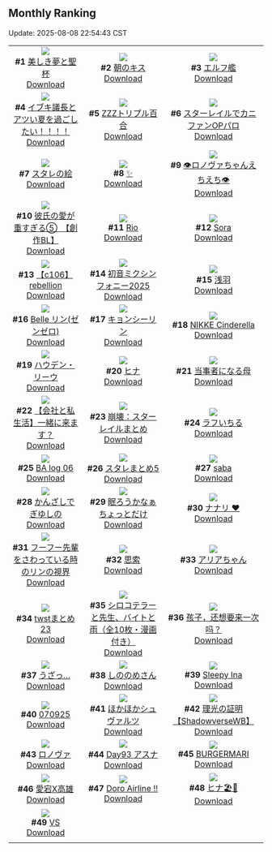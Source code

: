 ## Monthly Ranking
Update: 2025-08-08 22:54:43 CST

|      |      |      |
| :----: | :----: | :----: |
| ![](https://i.pixiv.re/c/240x480/img-master/img/2025/07/11/00/00/08/132547500_p0_master1200.jpg)<br>**#1** [美しき夢と聖杯](https://www.pixiv.net/artworks/132547500)<br>[Download](https://i.pixiv.re/img-original/img/2025/07/11/00/00/08/132547500_p0.png) | ![](https://i.pixiv.re/c/240x480/img-master/img/2025/07/11/00/00/04/132547468_p0_master1200.jpg)<br>**#2** [朝のキス](https://www.pixiv.net/artworks/132547468)<br>[Download](https://i.pixiv.re/img-original/img/2025/07/11/00/00/04/132547468_p0.png) | ![](https://i.pixiv.re/c/240x480/img-master/img/2025/07/09/01/13/24/132477673_p0_master1200.jpg)<br>**#3** [エルフ艦](https://www.pixiv.net/artworks/132477673)<br>[Download](https://i.pixiv.re/img-original/img/2025/07/09/01/13/24/132477673_p0.jpg) |
| ![](https://i.pixiv.re/c/240x480/img-master/img/2025/07/10/12/50/12/132526182_p0_master1200.jpg)<br>**#4** [イブキ議長とアツい夏を過ごしたい！！！！](https://www.pixiv.net/artworks/132526182)<br>[Download](https://i.pixiv.re/img-original/img/2025/07/10/12/50/12/132526182_p0.png) | ![](https://i.pixiv.re/c/240x480/img-master/img/2025/07/12/00/00/08/132584101_p0_master1200.jpg)<br>**#5** [ZZZトリプル百合](https://www.pixiv.net/artworks/132584101)<br>[Download](https://i.pixiv.re/img-original/img/2025/07/12/00/00/08/132584101_p0.png) | ![](https://i.pixiv.re/c/240x480/img-master/img/2025/07/11/13/14/46/132562930_p0_master1200.jpg)<br>**#6** [スターレイルでカニファンOPパロ](https://www.pixiv.net/artworks/132562930)<br>[Download](https://i.pixiv.re/img-original/img/2025/07/11/13/14/46/132562930_p0.jpg) |
| ![](https://i.pixiv.re/c/240x480/img-master/img/2025/07/11/21/57/37/132578480_p0_master1200.jpg)<br>**#7** [スタレの絵](https://www.pixiv.net/artworks/132578480)<br>[Download](https://i.pixiv.re/img-original/img/2025/07/11/21/57/37/132578480_p0.jpg) | ![](https://i.pixiv.re/c/240x480/img-master/img/2025/07/11/19/46/47/132572796_p0_master1200.jpg)<br>**#8** [✨](https://www.pixiv.net/artworks/132572796)<br>[Download](https://i.pixiv.re/img-original/img/2025/07/11/19/46/47/132572796_p0.png) | ![](https://i.pixiv.re/c/240x480/img-master/img/2025/07/10/00/00/15/132511266_p0_master1200.jpg)<br>**#9** [👁ロノヴァちゃんえちえち👁](https://www.pixiv.net/artworks/132511266)<br>[Download](https://i.pixiv.re/img-original/img/2025/07/10/00/00/15/132511266_p0.jpg) |
| ![](https://i.pixiv.re/c/240x480/img-master/img/2025/07/10/18/09/52/132533131_p0_master1200.jpg)<br>**#10** [彼氏の愛が重すぎる⑤　【創作BL】](https://www.pixiv.net/artworks/132533131)<br>[Download](https://i.pixiv.re/img-original/img/2025/07/10/18/09/52/132533131_p0.jpg) | ![](https://i.pixiv.re/c/240x480/img-master/img/2025/07/10/00/02/00/132511575_p0_master1200.jpg)<br>**#11** [Rio](https://www.pixiv.net/artworks/132511575)<br>[Download](https://i.pixiv.re/img-original/img/2025/07/10/00/02/00/132511575_p0.png) | ![](https://i.pixiv.re/c/240x480/img-master/img/2025/07/11/23/02/34/132581587_p0_master1200.jpg)<br>**#12** [Sora](https://www.pixiv.net/artworks/132581587)<br>[Download](https://i.pixiv.re/img-original/img/2025/07/11/23/02/34/132581587_p0.png) |
| ![](https://i.pixiv.re/c/240x480/img-master/img/2025/07/11/18/00/02/132568997_p0_master1200.jpg)<br>**#13** [【c106】rebellion](https://www.pixiv.net/artworks/132568997)<br>[Download](https://i.pixiv.re/img-original/img/2025/07/11/18/00/02/132568997_p0.png) | ![](https://i.pixiv.re/c/240x480/img-master/img/2025/07/09/01/00/16/132477259_p0_master1200.jpg)<br>**#14** [初音ミクシンフォニー2025](https://www.pixiv.net/artworks/132477259)<br>[Download](https://i.pixiv.re/img-original/img/2025/07/09/01/00/16/132477259_p0.png) | ![](https://i.pixiv.re/c/240x480/img-master/img/2025/07/10/00/30/03/132512739_p0_master1200.jpg)<br>**#15** [浅羽](https://www.pixiv.net/artworks/132512739)<br>[Download](https://i.pixiv.re/img-original/img/2025/07/10/00/30/03/132512739_p0.jpg) |
| ![](https://i.pixiv.re/c/240x480/img-master/img/2025/07/12/23/59/43/132625064_p0_master1200.jpg)<br>**#16** [Belle  リン(ゼンゼロ)](https://www.pixiv.net/artworks/132625064)<br>[Download](https://i.pixiv.re/img-original/img/2025/07/12/23/59/43/132625064_p0.png) | ![](https://i.pixiv.re/c/240x480/img-master/img/2025/07/10/00/00/08/132511212_p0_master1200.jpg)<br>**#17** [キョンシーリン](https://www.pixiv.net/artworks/132511212)<br>[Download](https://i.pixiv.re/img-original/img/2025/07/10/00/00/08/132511212_p0.jpg) | ![](https://i.pixiv.re/c/240x480/img-master/img/2025/07/11/12/02/59/132561474_p0_master1200.jpg)<br>**#18** [NIKKE Cinderella](https://www.pixiv.net/artworks/132561474)<br>[Download](https://i.pixiv.re/img-original/img/2025/07/11/12/02/59/132561474_p0.jpg) |
| ![](https://i.pixiv.re/c/240x480/img-master/img/2025/07/10/22/00/05/132542025_p0_master1200.jpg)<br>**#19** [ハウデン・リーウ](https://www.pixiv.net/artworks/132542025)<br>[Download](https://i.pixiv.re/img-original/img/2025/07/10/22/00/05/132542025_p0.jpg) | ![](https://i.pixiv.re/c/240x480/img-master/img/2025/07/11/19/30/03/132572217_p0_master1200.jpg)<br>**#20** [ヒナ](https://www.pixiv.net/artworks/132572217)<br>[Download](https://i.pixiv.re/img-original/img/2025/07/11/19/30/03/132572217_p0.jpg) | ![](https://i.pixiv.re/c/240x480/img-master/img/2025/07/11/17/55/44/132568872_p0_master1200.jpg)<br>**#21** [当事者になる母](https://www.pixiv.net/artworks/132568872)<br>[Download](https://i.pixiv.re/img-original/img/2025/07/11/17/55/44/132568872_p0.png) |
| ![](https://i.pixiv.re/c/240x480/img-master/img/2025/07/11/12/00/12/132561293_p0_master1200.jpg)<br>**#22** [【会社と私生活】一緒に来ます？](https://www.pixiv.net/artworks/132561293)<br>[Download](https://i.pixiv.re/img-original/img/2025/07/11/12/00/12/132561293_p0.jpg) | ![](https://i.pixiv.re/c/240x480/img-master/img/2025/07/11/12/53/33/132562481_p0_master1200.jpg)<br>**#23** [崩壊：スターレイルまとめ](https://www.pixiv.net/artworks/132562481)<br>[Download](https://i.pixiv.re/img-original/img/2025/07/11/12/53/33/132562481_p0.jpg) | ![](https://i.pixiv.re/c/240x480/img-master/img/2025/07/11/12/10/20/132561619_p0_master1200.jpg)<br>**#24** [ラフいちる](https://www.pixiv.net/artworks/132561619)<br>[Download](https://i.pixiv.re/img-original/img/2025/07/11/12/10/20/132561619_p0.png) |
| ![](https://i.pixiv.re/c/240x480/img-master/img/2025/08/06/12/35/31/132630751_p0_master1200.jpg)<br>**#25** [BA log 06](https://www.pixiv.net/artworks/132630751)<br>[Download](https://i.pixiv.re/img-original/img/2025/08/06/12/35/31/132630751_p0.png) | ![](https://i.pixiv.re/c/240x480/img-master/img/2025/07/11/00/13/27/132548469_p0_master1200.jpg)<br>**#26** [スタレまとめ5](https://www.pixiv.net/artworks/132548469)<br>[Download](https://i.pixiv.re/img-original/img/2025/07/11/00/13/27/132548469_p0.jpg) | ![](https://i.pixiv.re/c/240x480/img-master/img/2025/07/11/00/25/51/132548975_p0_master1200.jpg)<br>**#27** [saba](https://www.pixiv.net/artworks/132548975)<br>[Download](https://i.pixiv.re/img-original/img/2025/07/11/00/25/51/132548975_p0.jpg) |
| ![](https://i.pixiv.re/c/240x480/img-master/img/2025/07/11/17/01/48/132567524_p0_master1200.jpg)<br>**#28** [かんざしでぎゆしの](https://www.pixiv.net/artworks/132567524)<br>[Download](https://i.pixiv.re/img-original/img/2025/07/11/17/01/48/132567524_p0.jpg) | ![](https://i.pixiv.re/c/240x480/img-master/img/2025/07/11/07/30/03/132556763_p0_master1200.jpg)<br>**#29** [眠ろうかなぁちょっとだけ](https://www.pixiv.net/artworks/132556763)<br>[Download](https://i.pixiv.re/img-original/img/2025/07/11/07/30/03/132556763_p0.jpg) | ![](https://i.pixiv.re/c/240x480/img-master/img/2025/07/11/21/59/48/132578575_p0_master1200.jpg)<br>**#30** [ナナリ ❤️](https://www.pixiv.net/artworks/132578575)<br>[Download](https://i.pixiv.re/img-original/img/2025/07/11/21/59/48/132578575_p0.jpg) |
| ![](https://i.pixiv.re/c/240x480/img-master/img/2025/07/11/01/04/52/132550338_p0_master1200.jpg)<br>**#31** [フーフー先輩をさわっている時のリンの視界](https://www.pixiv.net/artworks/132550338)<br>[Download](https://i.pixiv.re/img-original/img/2025/07/11/01/04/52/132550338_p0.jpg) | ![](https://i.pixiv.re/c/240x480/img-master/img/2025/07/11/23/05/24/132581708_p0_master1200.jpg)<br>**#32** [思索](https://www.pixiv.net/artworks/132581708)<br>[Download](https://i.pixiv.re/img-original/img/2025/07/11/23/05/24/132581708_p0.jpg) | ![](https://i.pixiv.re/c/240x480/img-master/img/2025/07/11/00/00/15/132547564_p0_master1200.jpg)<br>**#33** [アリアちゃん](https://www.pixiv.net/artworks/132547564)<br>[Download](https://i.pixiv.re/img-original/img/2025/07/11/00/00/15/132547564_p0.jpg) |
| ![](https://i.pixiv.re/c/240x480/img-master/img/2025/07/10/20/02/52/132537130_p0_master1200.jpg)<br>**#34** [twstまとめ23](https://www.pixiv.net/artworks/132537130)<br>[Download](https://i.pixiv.re/img-original/img/2025/07/10/20/02/52/132537130_p0.png) | ![](https://i.pixiv.re/c/240x480/img-master/img/2025/07/13/11/00/10/132639754_p0_master1200.jpg)<br>**#35** [シロコテラーと先生、バイトと雨（全10枚・漫画付き）](https://www.pixiv.net/artworks/132639754)<br>[Download](https://i.pixiv.re/img-original/img/2025/07/13/11/00/10/132639754_p0.jpg) | ![](https://i.pixiv.re/c/240x480/img-master/img/2025/07/09/19/47/09/132500086_p0_master1200.jpg)<br>**#36** [孩子，还想要来一次吗？](https://www.pixiv.net/artworks/132500086)<br>[Download](https://i.pixiv.re/img-original/img/2025/07/09/19/47/09/132500086_p0.jpg) |
| ![](https://i.pixiv.re/c/240x480/img-master/img/2025/07/13/00/00/26/132625302_p0_master1200.jpg)<br>**#37** [うざっ…](https://www.pixiv.net/artworks/132625302)<br>[Download](https://i.pixiv.re/img-original/img/2025/07/13/00/00/26/132625302_p0.png) | ![](https://i.pixiv.re/c/240x480/img-master/img/2025/07/11/16/05/19/132566202_p0_master1200.jpg)<br>**#38** [しののめさん](https://www.pixiv.net/artworks/132566202)<br>[Download](https://i.pixiv.re/img-original/img/2025/07/11/16/05/19/132566202_p0.jpg) | ![](https://i.pixiv.re/c/240x480/img-master/img/2025/07/11/07/06/17/132556375_p0_master1200.jpg)<br>**#39** [Sleepy Ina](https://www.pixiv.net/artworks/132556375)<br>[Download](https://i.pixiv.re/img-original/img/2025/07/11/07/06/17/132556375_p0.png) |
| ![](https://i.pixiv.re/c/240x480/img-master/img/2025/07/09/03/01/29/132480170_p0_master1200.jpg)<br>**#40** [070925](https://www.pixiv.net/artworks/132480170)<br>[Download](https://i.pixiv.re/img-original/img/2025/07/09/03/01/29/132480170_p0.jpg) | ![](https://i.pixiv.re/c/240x480/img-master/img/2025/07/10/17/10/49/132531380_p0_master1200.jpg)<br>**#41** [ほかほかシュヴァルツ](https://www.pixiv.net/artworks/132531380)<br>[Download](https://i.pixiv.re/img-original/img/2025/07/10/17/10/49/132531380_p0.jpg) | ![](https://i.pixiv.re/c/240x480/img-master/img/2025/07/11/00/00/14/132547553_p0_master1200.jpg)<br>**#42** [理光の証明【ShadowverseWB】](https://www.pixiv.net/artworks/132547553)<br>[Download](https://i.pixiv.re/img-original/img/2025/07/11/00/00/14/132547553_p0.png) |
| ![](https://i.pixiv.re/c/240x480/img-master/img/2025/07/10/01/46/19/132515077_p0_master1200.jpg)<br>**#43** [ロノヴァ](https://www.pixiv.net/artworks/132515077)<br>[Download](https://i.pixiv.re/img-original/img/2025/07/10/01/46/19/132515077_p0.jpg) | ![](https://i.pixiv.re/c/240x480/img-master/img/2025/07/11/00/00/04/132547462_p0_master1200.jpg)<br>**#44** [Day93 アスナ](https://www.pixiv.net/artworks/132547462)<br>[Download](https://i.pixiv.re/img-original/img/2025/07/11/00/00/04/132547462_p0.jpg) | ![](https://i.pixiv.re/c/240x480/img-master/img/2025/07/09/18/09/20/132496811_p0_master1200.jpg)<br>**#45** [BURGERMARI](https://www.pixiv.net/artworks/132496811)<br>[Download](https://i.pixiv.re/img-original/img/2025/07/09/18/09/20/132496811_p0.png) |
| ![](https://i.pixiv.re/c/240x480/img-master/img/2025/07/10/19/28/35/132535762_p0_master1200.jpg)<br>**#46** [愛宕X高雄](https://www.pixiv.net/artworks/132535762)<br>[Download](https://i.pixiv.re/img-original/img/2025/07/10/19/28/35/132535762_p0.jpg) | ![](https://i.pixiv.re/c/240x480/img-master/img/2025/07/13/16/11/39/132647736_p0_master1200.jpg)<br>**#47** [Doro Airline !!](https://www.pixiv.net/artworks/132647736)<br>[Download](https://i.pixiv.re/img-original/img/2025/07/13/16/11/39/132647736_p0.jpg) | ![](https://i.pixiv.re/c/240x480/img-master/img/2025/07/12/17/12/32/132608350_p0_master1200.jpg)<br>**#48** [ヒナ🏖️💜](https://www.pixiv.net/artworks/132608350)<br>[Download](https://i.pixiv.re/img-original/img/2025/07/12/17/12/32/132608350_p0.png) |
| ![](https://i.pixiv.re/c/240x480/img-master/img/2025/07/09/18/18/08/132474888_p0_master1200.jpg)<br>**#49** [VS](https://www.pixiv.net/artworks/132474888)<br>[Download](https://i.pixiv.re/img-original/img/2025/07/09/18/18/08/132474888_p0.jpg) |
|      |      |
